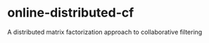 online-distributed-cf
=====================

A distributed matrix factorization approach to collaborative filtering
